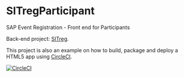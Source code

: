 # SITregParticipant
SAP Event Registration - Front end for Participants

Back-end project: [SITreg](https://github.com/sapmentors/SITreg).

This project is also an example on how to build, package and deploy a HTML5 app using [CircleCI](https://circleci.com/).

[![CircleCI](https://circleci.com/gh/gregorwolf/SITregParticipant.svg?style=svg&circle-token=f0554090baf6beca3ce140d156f2ff5514a04812)](https://circleci.com/gh/gregorwolf/SITregParticipant)